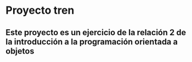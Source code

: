 # Proyecto tren
## Este proyecto es un ejercicio de la relación 2 de la introducción a la programación orientada a objetos